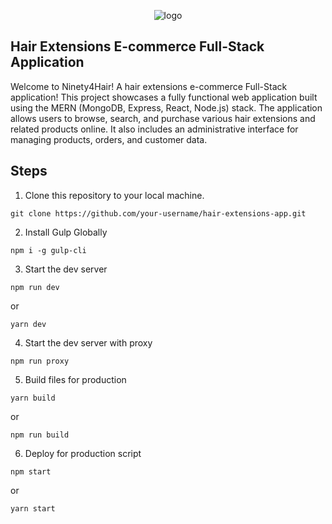 <p align="center">
<img src="https://i.imgur.com/X2jOtpj.jpg" alt="logo">
</p>

## Hair Extensions E-commerce Full-Stack Application

Welcome to Ninety4Hair! A hair extensions e-commerce Full-Stack application! This project showcases a fully functional web application built using the MERN (MongoDB, Express, React, Node.js) stack. The application allows users to browse, search, and purchase various hair extensions and related products online. It also includes an administrative interface for managing products, orders, and customer data.

## Steps

1. Clone this repository to your local machine.

```
git clone https://github.com/your-username/hair-extensions-app.git
```

2. Install Gulp Globally

```
npm i -g gulp-cli
```

3. Start the dev server

```
npm run dev
```

or

```
yarn dev
```

4. Start the dev server with proxy

```
npm run proxy
```

5. Build files for production

```
yarn build
```

or

```
npm run build
```

6. Deploy for production script

```
npm start
```

or

```
yarn start
```